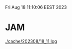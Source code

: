 Fri Aug 18 11:10:06 EEST 2023
# JAM
<a href='./cache/202308/18_11.log'>./cache/202308/18_11.log</a>
